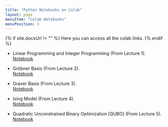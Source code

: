 ```yaml
---
title: "Python Notebooks on Colab"
layout: page
menuItem: "Colab Notebooks"
menuPosition: 3
---
```

{% if site.docsUrl != "" %}
Here you can access all the colab links.
{% endif %}

- Linear Programming and Integer Programming (From Lecture 1).<br> 
[Notebook](https://colab.research.google.com/github/bernalde/QuIP/blob/master/notebooks/Notebook%201%20-%20LP%20and%20IP.ipynb)

- Gr&ouml;bner Basis (From Lecture 2).<br> 
[Notebook](https://colab.research.google.com/github/bernalde/QuIP/blob/master/notebooks/Notebook%202%20-%20Groebner%20basis.ipynb)

- Graver Basis (From Lecture 3).<br> 
[Notebook](https://colab.research.google.com/github/bernalde/QuIP/blob/master/notebooks/Notebook%203%20-%20Graver%20basis.ipynb)

- Ising Model (From Lecture 4).<br> 
[Notebook](https://colab.research.google.com/github/bernalde/QuIP/blob/master/notebooks/Notebook%204%20-%20Ising%20Model.ipynb)

- Quadratic Unconstrained Binary Optimization [QUBO] (From Lecture 5).<br> 
[Notebook](https://colab.research.google.com/github/bernalde/QuIP/blob/master/notebooks/Notebook%205%20-%20QUBO.ipynb)

